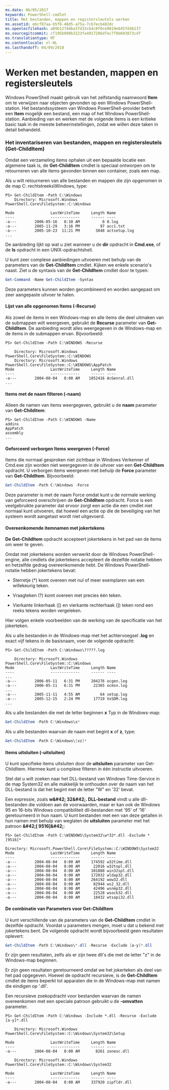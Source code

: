 ```yaml
---
ms.date: 06/05/2017
keywords: PowerShell-cmdlet
title: Met bestanden, mappen en registersleutels werken
ms.assetid: e6cf87aa-b5f8-48d5-a75a-7cb7ecb482dc
ms.openlocfilehash: a09b127d4ba37d33cb4c0f0ce0819e645fd4b137
ms.sourcegitcommit: cf195b090b3223fa4917206dfec7f0b603873cdf
ms.translationtype: MT
ms.contentlocale: nl-NL
ms.lasthandoff: 04/09/2018
---
```

# <a name="working-with-files-folders-and-registry-keys"></a>Werken met bestanden, mappen en registersleutels

Windows PowerShell maakt gebruik van het zelfstandig naamwoord **Item** om te verwijzen naar objecten gevonden op een Windows PowerShell-station. Het bestandssysteem van Windows PowerShell-provider betreft een **Item** mogelijk een bestand, een map of het Windows PowerShell-station. Aanbieding van en werken met de volgende items is een kritieke basic taak in de meeste beheerinstellingen, zodat we willen deze taken in detail behandeld.

### <a name="enumerating-files-folders-and-registry-keys-get-childitem"></a>Het inventariseren van bestanden, mappen en registersleutels (Get-ChildItem)

Omdat een verzameling items ophalen uit een bepaalde locatie een algemene taak is, de **Get-ChildItem** cmdlet is speciaal ontworpen om te retourneren van alle items gevonden binnen een container, zoals een map.

Als u wilt retourneren van alle bestanden en mappen die zijn opgenomen in de map C: rechtstreeks\\Windows, type:

```
PS> Get-ChildItem -Path C:\Windows
    Directory: Microsoft.Windows PowerShell.Core\FileSystem::C:\Windows

Mode                LastWriteTime     Length Name
----                -------------     ------ ----
-a---        2006-05-16   8:10 AM          0 0.log
-a---        2005-11-29   3:16 PM         97 acc1.txt
-a---        2005-10-23  11:21 PM       3848 actsetup.log
...
```

De aanbieding lijkt op wat u ziet wanneer u de **dir** opdracht in **Cmd.exe**, of de **ls** opdracht in een UNIX-opdrachtshell.

U kunt zeer complexe aanbiedingen uitvoeren met behulp van de parameters van de **Get-ChildItem** cmdlet. Kijken we enkele scenario's naast. Ziet u de syntaxis van de **Get-ChildItem** cmdlet door te typen:

```powershell
Get-Command -Name Get-ChildItem -Syntax
```

Deze parameters kunnen worden gecombineerd en worden aangepast om zeer aangepaste uitvoer te halen.

#### <a name="listing-all-contained-items--recurse"></a>Lijst van alle opgenomen Items (-Recurse)

Als zowel de items in een Windows-map en alle items die deel uitmaken van de submappen wilt weergeven, gebruikt de **Recurse** parameter van **Get-ChildItem**. De aanbieding wordt alles weergegeven in de Windows-map en de items in de submappen ervan. Bijvoorbeeld:

```
PS> Get-ChildItem -Path C:\WINDOWS -Recurse

    Directory: Microsoft.Windows PowerShell.Core\FileSystem::C:\WINDOWS
    Directory: Microsoft.Windows PowerShell.Core\FileSystem::C:\WINDOWS\AppPatch
Mode                LastWriteTime     Length Name
----                -------------     ------ ----
-a---        2004-08-04   8:00 AM    1852416 AcGenral.dll
...
```

#### <a name="filtering-items-by-name--name"></a>Items met de naam filteren (-naam)

Alleen de namen van items weergegeven, gebruikt u de **naam** parameter van **Get-Childitem**:

```
PS> Get-ChildItem -Path C:\WINDOWS -Name
addins
AppPatch
assembly
...
```

#### <a name="forcibly-listing-hidden-items--force"></a>Geforceerd verborgen Items weergeven (-Force)

Items die normaal gesproken niet zichtbaar in Windows Verkenner of Cmd.exe zijn worden niet weergegeven in de uitvoer van een **Get-ChildItem** opdracht. U verborgen items weergeven met behulp de **Force** parameter van **Get-ChildItem**. Bijvoorbeeld:

```powershell
Get-ChildItem -Path C:\Windows -Force
```

Deze parameter is met de naam Force omdat kunt u de normale werking van geforceerd overschrijven de **Get-ChildItem** opdracht. Force is een veelgebruikte parameter dat ervoor zorgt een actie die een cmdlet niet normaal kunt uitvoeren, dat hoewel een actie op die de beveiliging van het systeem wordt aangetast wordt niet uitgevoerd.

#### <a name="matching-item-names-with-wildcards"></a>Overeenkomende itemnamen met jokertekens

**De Get-ChildItem** opdracht accepteert jokertekens in het pad van de items om weer te geven.

Omdat met jokertekens worden verwerkt door de Windows PowerShell-engine, alle cmdlets die jokertekens accepteert de dezelfde notatie hebben en hetzelfde gedrag overeenkomende hebt. De Windows PowerShell-notatie hebben jokertekens bevat:

- Sterretje (\*) komt overeen met nul of meer exemplaren van een willekeurig teken.

- Vraagteken (?) komt overeen met precies één teken.

- Vierkante linkerhaak (\[) en vierkante rechterhaak (]) teken rond een reeks tekens worden vergeleken.

Hier volgen enkele voorbeelden van de werking van de specificatie van het jokerteken.

Als u alle bestanden in de Windows-map met het achtervoegsel **.log** en exact vijf tekens in de basisnaam, voer de volgende opdracht:

```
PS> Get-ChildItem -Path C:\Windows\?????.log

    Directory: Microsoft.Windows PowerShell.Core\FileSystem::C:\Windows
Mode                LastWriteTime     Length Name
----                -------------     ------ ----
...
-a---        2006-05-11   6:31 PM     204276 ocgen.log
-a---        2006-05-11   6:31 PM      22365 ocmsn.log
...
-a---        2005-11-11   4:55 AM         64 setup.log
-a---        2005-12-15   2:24 PM      17719 VxSDM.log
...
```

Als u alle bestanden die met de letter beginnen **x** Typ in de Windows-map:

```powershell
Get-ChildItem -Path C:\Windows\x*
```

Als u alle bestanden waarvan de naam met begint **x** of **z**, type:

```powershell
Get-ChildItem -Path C:\Windows\[xz]*
```

#### <a name="excluding-items--exclude"></a>Items uitsluiten (-uitsluiten)

U kunt specifieke items uitsluiten door de **uitsluiten** parameter van Get-ChildItem. Hiermee kunt u complexe filteren in één instructie uitvoeren.

Stel dat u wilt zoeken naar het DLL-bestand van Windows Time-Service in de map System32 en alle makkelijk te onthouden over de naam van het DLL-bestand is dat het begint met de letter "W" en '32' bevat.

Een expressie, zoals **w\&#42; 32\&#42;. DLL-bestand** vindt u alle dll-bestanden die voldoen aan de voorwaarden, maar er kan ook de Windows 95 en 16-bits Windows compatibiliteit dll-bestanden met '95' of '16' geretourneerd in hun naam. U kunt bestanden met een van deze getallen in hun namen met behulp van weglaten de **uitsluiten** parameter met het patroon  **\&#42;\[ 9516]\&#42;**:

```
PS> Get-ChildItem -Path C:\WINDOWS\System32\w*32*.dll -Exclude *[9516]*

Directory: Microsoft.PowerShell.Core\FileSystem::C:\WINDOWS\System32
Mode                LastWriteTime     Length Name
----                -------------     ------ ----
-a---        2004-08-04   8:00 AM     174592 w32time.dll
-a---        2004-08-04   8:00 AM      22016 w32topl.dll
-a---        2004-08-04   8:00 AM     101888 win32spl.dll
-a---        2004-08-04   8:00 AM     172032 wldap32.dll
-a---        2004-08-04   8:00 AM     264192 wow32.dll
-a---        2004-08-04   8:00 AM      82944 ws2_32.dll
-a---        2004-08-04   8:00 AM      42496 wsnmp32.dll
-a---        2004-08-04   8:00 AM      22528 wsock32.dll
-a---        2004-08-04   8:00 AM      18432 wtsapi32.dll
```

#### <a name="mixing-get-childitem-parameters"></a>De combinatie van Parameters voor Get-ChildItem

U kunt verschillende van de parameters van de **Get-ChildItem** cmdlet in dezelfde opdracht. Voordat u parameters mengen, moet u dat u bekend met jokertekens bent. De volgende opdracht wordt bijvoorbeeld geen resultaten oplevert:

```powershell
Get-ChildItem -Path C:\Windows\*.dll -Recurse -Exclude [a-y]*.dll
```

Er zijn geen resultaten, zelfs als er zijn twee dll's die met de letter "z" in de Windows-map beginnen.

Er zijn geen resultaten geretourneerd omdat we het jokerteken als deel van het pad opgegeven. Hoewel de opdracht recursieve, is de **Get-ChildItem** cmdlet de items beperkt tot apparaten die in de Windows-map met namen die eindigen op '.dll'.

Een recursieve zoekopdracht voor bestanden waarvan de namen overeenkomen met een speciale patroon gebruikt u de **-omvatten** parameter.

```
PS> Get-ChildItem -Path C:\Windows -Include *.dll -Recurse -Exclude [a-y]*.dll

    Directory: Microsoft.Windows PowerShell.Core\FileSystem::C:\Windows\System32\Setup

Mode                LastWriteTime     Length Name
----                -------------     ------ ----
-a---        2004-08-04   8:00 AM       8261 zoneoc.dll

    Directory: Microsoft.Windows PowerShell.Core\FileSystem::C:\Windows\System32

Mode                LastWriteTime     Length Name
----                -------------     ------ ----
-a---        2004-08-04   8:00 AM     337920 zipfldr.dll
```